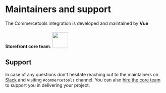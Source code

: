 # Maintainers and support

The Commercetools integration is developed and maintained by **Vue Storefront core team**.
<img src="https://miro.medium.com/max/9286/1*QU9F6hQlFyHsJIbsdmt6FA.png" style="margin-top: 20px;" height="50px"/>

## Support

In case of any questions don't hesitate reaching out to the maintainers on [Slack](slack.vuestorefront.io) and visiting `#commercetools` channel. You can also [hire the core team](https://www.vuestorefront.io/support) to support you in delivering your project.

<PersonTile 
  photo="https://avatars3.githubusercontent.com/u/7943292?s=460&u=74f1c2a48fdbac23962aa3b1f7346bc0c9e55309&v=4"
  name="Patryk Andrzejewski"
  company="Vue Storefront"
  slack="andrzejewsky"
/>